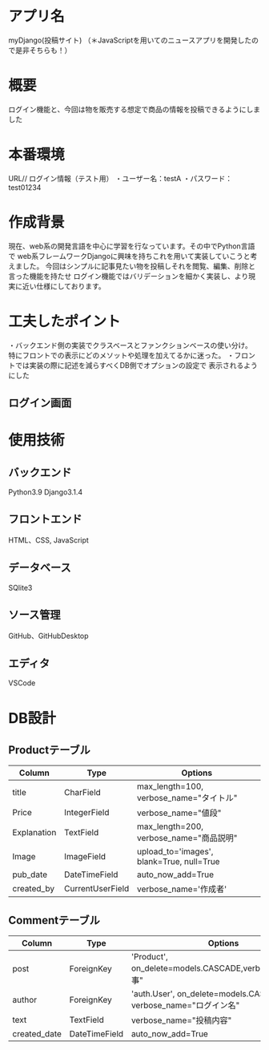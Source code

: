 # アプリ名
myDjango(投稿サイト)
（＊JavaScriptを用いてのニュースアプリを開発したので是非そちらも！）
# 概要
  ログイン機能と、今回は物を販売する想定で商品の情報を投稿できるようにしました

# 本番環境
  URL//
  ログイン情報（テスト用）
  ・ユーザー名：testA
  ・パスワード：test01234

# 作成背景 
現在、web系の開発言語を中心に学習を行なっています。その中でPython言語で
web系フレームワークDjangoに興味を持ちこれを用いて実装していこうと考えました。
今回はシンプルに記事見たい物を投稿しそれを閲覧、編集、削除と言った機能を持たせ
ログイン機能ではバリデーションを細かく実装し、より現実に近い仕様にしております。


# 工夫したポイント
・バックエンド側の実装でクラスベースとファンクションベースの使い分け。
特にフロントでの表示にどのメソットや処理を加えてるかに迷った。
・フロントでは実装の際に記述を減らすべくDB側でオプションの設定で
表示されるようにした

## ログイン画面

# 使用技術
## バックエンド
  Python3.9 Django3.1.4
## フロントエンド
  HTML、CSS, JavaScript
## データベース
  SQlite3
## ソース管理
  GitHub、GitHubDesktop
## エディタ
  VSCode
# DB設計

## Productテーブル
|Column|Type|Options|
|-------|-----|-------|
|title|CharField|max_length=100, verbose_name="タイトル"|
|Price|IntegerField|verbose_name="値段"|
|Explanation|TextField|max_length=200, verbose_name="商品説明"|
|Image|ImageField|upload_to='images', blank=True, null=True|
|pub_date|DateTimeField|auto_now_add=True|
|created_by|CurrentUserField|verbose_name='作成者'|

## Commentテーブル
|Column|Type|Options|
|-------|-----|-------|
|post|ForeignKey|'Product', on_delete=models.CASCADE,verbose_name="記事"|
|author|ForeignKey|'auth.User', on_delete=models.CASCADE, verbose_name="ログイン名"|
|text|TextField|verbose_name="投稿内容"|
|created_date|DateTimeField|auto_now_add=True|